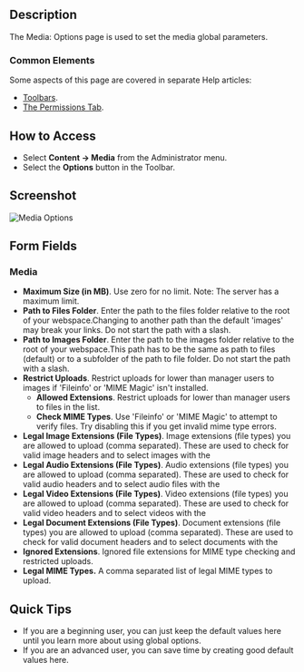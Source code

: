 <!-- Filename: Help4.x:Media:_Options / Display title: Media: Options -->

## Description

The Media: Options page is used to set the media global parameters. 

### Common Elements

Some aspects of this page are covered in separate Help articles:

* [Toolbars](jdocmanual?article=help/common-elements/toolbars "").
* [The Permissions Tab](jdocmanual?article=help/common-elements/edit-permissions "").

## How to Access

- Select **Content → Media** from the Administrator menu.
- Select the **Options** button in the Toolbar.

## Screenshot

![Media Options](../../../en/images/media/media-options.png)

## Form Fields

### Media

- **Maximum Size (in MB)**. Use zero for no limit. Note: The server has
  a maximum limit.
- **Path to Files Folder**. Enter the path to the files folder relative
  to the root of your webspace.Changing to another path than the default
  'images' may break your links. Do not start the path with a slash.
- **Path to Images Folder**. Enter the path to the images folder
  relative to the root of your webspace.This path has to be the same as
  path to files (default) or to a subfolder of the path to file folder.
  Do not start the path with a slash.
- **Restrict Uploads**. Restrict uploads for lower than manager users to
  images if 'Fileinfo' or 'MIME Magic' isn't installed.
  - **Allowed Extensions**. Restrict uploads for lower than manager
    users to files in the list.
  - **Check MIME Types**. Use 'Fileinfo' or 'MIME Magic' to attempt to
    verify files. Try disabling this if you get invalid mime type
    errors.
- **Legal Image Extensions (File Types)**. Image extensions (file types)
  you are allowed to upload (comma separated). These are used to check
  for valid image headers and to select images with the
- **Legal Audio Extensions (File Types)**. Audio extensions (file types)
  you are allowed to upload (comma separated). These are used to check
  for valid audio headers and to select audio files with the
- **Legal Video Extensions (File Types)**. Video extensions (file types)
  you are allowed to upload (comma separated). These are used to check
  for valid video headers and to select videos with the
- **Legal Document Extensions (File Types)**. Document extensions (file
  types) you are allowed to upload (comma separated). These are used to
  check for valid document headers and to select documents with the
- **Ignored Extensions**. Ignored file extensions for MIME type checking
  and restricted uploads.
- **Legal MIME Types.** A comma separated list of legal MIME types to
  upload.

## Quick Tips

- If you are a beginning user, you can just keep the default values here
  until you learn more about using global options.
- If you are an advanced user, you can save time by creating good
  default values here.

